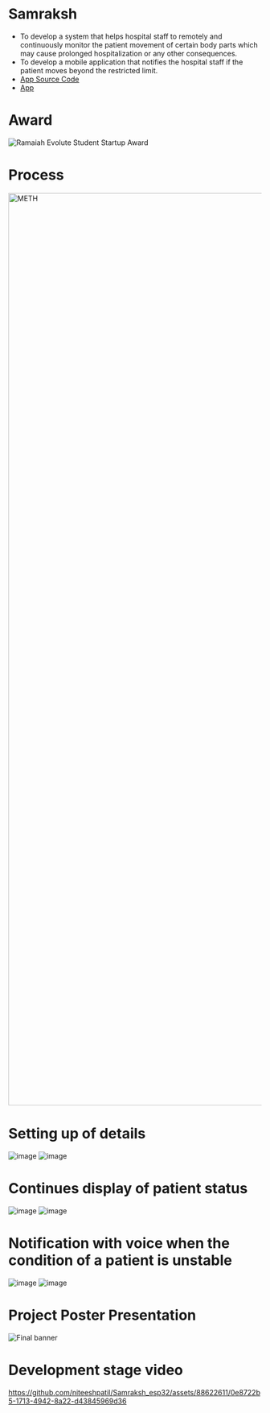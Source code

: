 # Samraksh
 - To develop a system that helps hospital staff to remotely and continuously monitor the patient movement of certain body parts which may cause prolonged hospitalization or any other consequences.
 - To develop a mobile application that notifies the hospital staff if the patient moves beyond the restricted limit.
 - [App Source Code](https://github.com/niteeshpatil/Samraksh_App)
 - [App](https://drive.google.com/file/d/1dcjMc_Unolv2UKmhO6vgI3iug80L56q3/view?usp=sharing)


# Award
![Ramaiah Evolute Student Startup Award](https://github.com/user-attachments/assets/685051fc-b53c-4afc-b7da-5f3ab08e2b26)




# Process
<img width="1813" alt="METH" src="https://github.com/niteeshpatil/Samraksh_esp32/assets/88622611/acb1fffd-b4e1-496c-8608-2b1b28bd65c3">

# Setting up of details
![image](https://github.com/niteeshpatil/Samraksh_App/assets/88622611/76228b69-0306-4bb1-8877-fa69bc9bd0e0)   ![image](https://github.com/niteeshpatil/Samraksh_App/assets/88622611/f7a13e06-7cc4-480a-8cee-ab05e4561ec6)

# Continues display of patient status
![image](https://github.com/niteeshpatil/Samraksh_App/assets/88622611/e7d2a090-e814-4609-9acd-599bd0495a7e)   ![image](https://github.com/niteeshpatil/Samraksh_App/assets/88622611/b19dd347-8f13-429b-9020-a564400b8d40)

# Notification with voice when the condition of a patient is unstable
![image](https://github.com/niteeshpatil/Samraksh_App/assets/88622611/d56ee5c2-2305-44b2-9a55-f9c6cf37e6b2)   ![image](https://github.com/niteeshpatil/Samraksh_App/assets/88622611/63a187a3-b494-4754-af02-55e1baa2b77c)

# Project Poster Presentation
![Final banner](https://github.com/niteeshpatil/Samraksh_esp32/assets/88622611/03b9206d-a436-4844-9adc-3446a5674f93)

# Development stage video
https://github.com/niteeshpatil/Samraksh_esp32/assets/88622611/0e8722b5-1713-4942-8a22-d43845969d36
